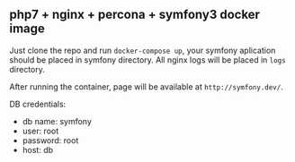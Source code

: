 ## php7 + nginx + percona + symfony3 docker image

Just clone the repo and run ```docker-compose up```, your symfony aplication should be placed in symfony directory. All nginx logs will be placed in `logs` directory.

After running the container, page will be available at ```http://symfony.dev/```. 

DB credentials:
* db name: symfony
* user: root
* password: root
* host: db